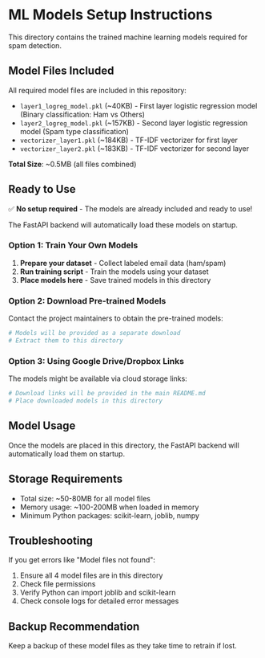# ML Models Setup Instructions

This directory contains the trained machine learning models required for spam detection.

## Model Files Included

All required model files are included in this repository:

- `layer1_logreg_model.pkl` (~40KB) - First layer logistic regression model (Binary classification: Ham vs Others)
- `layer2_logreg_model.pkl` (~157KB) - Second layer logistic regression model (Spam type classification)
- `vectorizer_layer1.pkl` (~184KB) - TF-IDF vectorizer for first layer
- `vectorizer_layer2.pkl` (~183KB) - TF-IDF vectorizer for second layer

**Total Size**: ~0.5MB (all files combined)

## Ready to Use

✅ **No setup required** - The models are already included and ready to use!

The FastAPI backend will automatically load these models on startup.

### Option 1: Train Your Own Models

1. **Prepare your dataset** - Collect labeled email data (ham/spam)
2. **Run training script** - Train the models using your dataset
3. **Place models here** - Save trained models in this directory

### Option 2: Download Pre-trained Models

Contact the project maintainers to obtain the pre-trained models:

```bash
# Models will be provided as a separate download
# Extract them to this directory
```

### Option 3: Using Google Drive/Dropbox Links

The models might be available via cloud storage links:

```bash
# Download links will be provided in the main README.md
# Place downloaded models in this directory
```

## Model Usage

Once the models are placed in this directory, the FastAPI backend will automatically load them on startup.

## Storage Requirements

- Total size: ~50-80MB for all model files
- Memory usage: ~100-200MB when loaded in memory
- Minimum Python packages: scikit-learn, joblib, numpy

## Troubleshooting

If you get errors like "Model files not found":

1. Ensure all 4 model files are in this directory
2. Check file permissions
3. Verify Python can import joblib and scikit-learn
4. Check console logs for detailed error messages

## Backup Recommendation

Keep a backup of these model files as they take time to retrain if lost.
